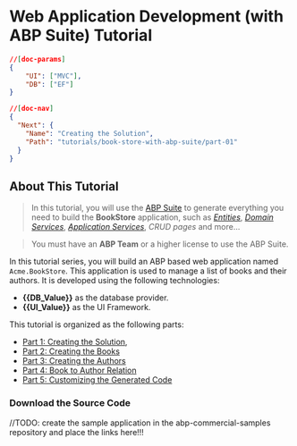 # Web Application Development (with ABP Suite) Tutorial
````json
//[doc-params]
{
    "UI": ["MVC"],
    "DB": ["EF"]
}
````
````json
//[doc-nav]
{
  "Next": {
    "Name": "Creating the Solution",
    "Path": "tutorials/book-store-with-abp-suite/part-01"
  }
}
````

## About This Tutorial

> In this tutorial, you will use the [ABP Suite](../../suite/index.md) to generate everything you need to build the **BookStore** application, such as [*Entities*](../../framework/architecture/domain-driven-design/entities.md), [*Domain Services*](../../framework/architecture/domain-driven-design/domain-services.md), [*Application Services*](../../framework/architecture/domain-driven-design/application-services.md), *CRUD pages* and more... 

> You must have an **ABP Team** or a higher license to use the ABP Suite.

In this tutorial series, you will build an ABP based web application named `Acme.BookStore`. This application is used to manage a list of books and their authors. It is developed using the following technologies:

* **{{DB_Value}}** as the database provider.
* **{{UI_Value}}** as the UI Framework.

This tutorial is organized as the following parts:

- [Part 1: Creating the Solution](part-01.md),
- [Part 2: Creating the Books](part-02.md)
- [Part 3: Creating the Authors](part-03.md)
- [Part 4: Book to Author Relation](part-04.md)
- [Part 5: Customizing the Generated Code](part-05.md)

### Download the Source Code

//TODO: create the sample application in the abp-commercial-samples repository and place the links here!!!